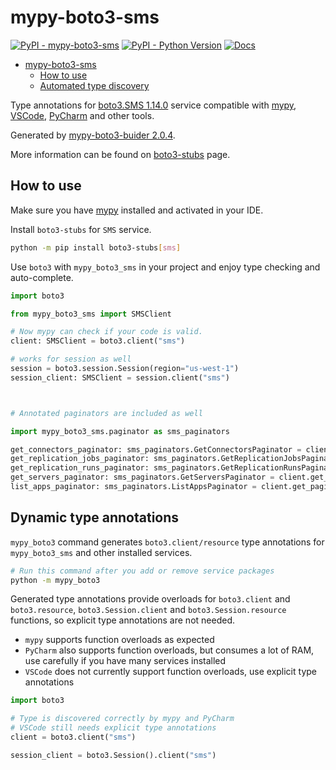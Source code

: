 # mypy-boto3-sms

[![PyPI - mypy-boto3-sms](https://img.shields.io/pypi/v/mypy-boto3-sms.svg?color=blue)](https://pypi.org/project/mypy-boto3-sms)
[![PyPI - Python Version](https://img.shields.io/pypi/pyversions/mypy-boto3-sms.svg?color=blue)](https://pypi.org/project/mypy-boto3-sms)
[![Docs](https://img.shields.io/readthedocs/mypy-boto3-builder.svg?color=blue)](https://mypy-boto3-builder.readthedocs.io/)

- [mypy-boto3-sms](#mypy-boto3-sms)
  - [How to use](#how-to-use)
  - [Automated type discovery](#automated-type-discovery)

Type annotations for
[boto3.SMS 1.14.0](https://boto3.amazonaws.com/v1/documentation/api/1.14.0/reference/services/sms.html#SMS) service
compatible with [mypy](https://github.com/python/mypy), [VSCode](https://code.visualstudio.com/),
[PyCharm](https://www.jetbrains.com/pycharm/) and other tools.

Generated by [mypy-boto3-buider 2.0.4](https://github.com/vemel/mypy_boto3_builder).

More information can be found on [boto3-stubs](https://pypi.org/project/boto3-stubs/) page.

## How to use

Make sure you have [mypy](https://github.com/python/mypy) installed and activated in your IDE.

Install `boto3-stubs` for `SMS` service.

```bash
python -m pip install boto3-stubs[sms]
```

Use `boto3` with `mypy_boto3_sms` in your project and enjoy type checking and auto-complete.

```python
import boto3

from mypy_boto3_sms import SMSClient

# Now mypy can check if your code is valid.
client: SMSClient = boto3.client("sms")

# works for session as well
session = boto3.session.Session(region="us-west-1")
session_client: SMSClient = session.client("sms")



# Annotated paginators are included as well

import mypy_boto3_sms.paginator as sms_paginators

get_connectors_paginator: sms_paginators.GetConnectorsPaginator = client.get_paginator("get_connectors")
get_replication_jobs_paginator: sms_paginators.GetReplicationJobsPaginator = client.get_paginator("get_replication_jobs")
get_replication_runs_paginator: sms_paginators.GetReplicationRunsPaginator = client.get_paginator("get_replication_runs")
get_servers_paginator: sms_paginators.GetServersPaginator = client.get_paginator("get_servers")
list_apps_paginator: sms_paginators.ListAppsPaginator = client.get_paginator("list_apps")
```

## Dynamic type annotations

`mypy_boto3` command generates `boto3.client/resource` type annotations for
`mypy_boto3_sms` and other installed services.

```bash
# Run this command after you add or remove service packages
python -m mypy_boto3
```

Generated type annotations provide overloads for `boto3.client` and `boto3.resource`,
`boto3.Session.client` and `boto3.Session.resource` functions,
so explicit type annotations are not needed.

- `mypy` supports function overloads as expected
- `PyCharm` also supports function overloads, but consumes a lot of RAM, use carefully if you have many services installed
- `VSCode` does not currently support function overloads, use explicit type annotations

```python
import boto3

# Type is discovered correctly by mypy and PyCharm
# VSCode still needs explicit type annotations
client = boto3.client("sms")

session_client = boto3.Session().client("sms")
```